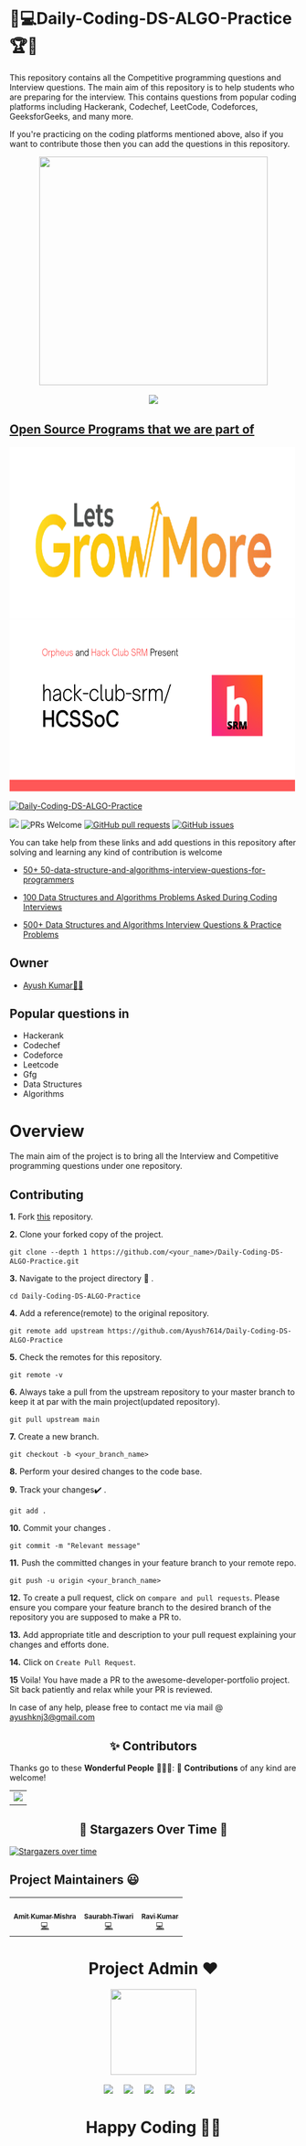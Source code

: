 # 🎯💻Daily-Coding-DS-ALGO-Practice🏆🏅

This repository contains all the Competitive programming questions and Interview questions. The main aim of this repository is to help students who are preparing for the interview. This contains questions from popular coding platforms including Hackerank, Codechef, LeetCode, Codeforces, GeeksforGeeks, and many more.

If you're practicing on the coding platforms mentioned above, also if you want to contribute those then you can add the questions in this repository.

 <p align="center">
    <a href="https://github.com/Ayush7614"><img src="https://github.com/Ayush7614/Daily-Coding-DS-ALGO-Practice/blob/main/images/manufacturetocat.png" width=400px, height=400px 
 </a> 
</p>
	
<p align="center">
   <img src="https://readme-typing-svg.herokuapp.com?color=45ffaa&size=40&width=900&height=80&lines=Welcome-to-Daily-Coding-DS-ALGO-Practice"/>
</p>

## Open Source Programs that we are part of

<img src="https://github.com/Ayush7614/Daily-Coding-DS-ALGO-Practice/blob/main/images/lgmsoc.png" height=300px, width=500px alt="LGMSOC" />  <img src="https://github.com/Ayush7614/Daily-Coding-DS-ALGO-Practice/blob/main/images/Header.png" height=300px, width=500px alt="LGMSOC" />  






![Daily-Coding-DS-ALGO-Practice](https://socialify.git.ci/Ayush7614/Daily-Coding-DS-ALGO-Practice/image?forks=1&issues=1&language=1&owner=1&pattern=Brick%20Wall&pulls=1&stargazers=1&theme=Dark)

<a href="https://github.com/Ayush7614/Daily-Coding-DS-ALGO-Practice/blob/master/LICENSE" target="_blank"><img src="https://img.shields.io/github/license/Ayush7614/Daily-Coding-DS-ALGO-Practice?style=for-the-badge" /></a> <img src="https://img.shields.io/badge/PRs-welcome-brightgreen.svg?style=for-the-badge" alt="PRs Welcome" /> <a href="https://github.com/Ayush7614/Daily-Coding-DS-ALGO-Practice/pulls" target="_blank"><img alt="GitHub pull requests" src="https://img.shields.io/github/issues-pr/Ayush7614/Daily-Coding-DS-ALGO-Practice?style=for-the-badge" /></a> <a href="https://github.com/Ayush7614/Daily-Coding-DS-ALGO-Practice/issues" target="_blank"><img alt="GitHub issues" src="https://img.shields.io/github/issues/Ayush7614/Daily-Coding-DS-ALGO-Practice?style=for-the-badge" /></a> 


You can take help from these links and add questions in this repository after solving and learning any kind of contribution is welcome

* [50+ 50-data-structure-and-algorithms-interview-questions-for-programmers](https://hackernoon.com/50-data-structure-and-algorithms-interview-questions-for-programmers-b4b1ac61f5b0)

* [100 Data Structures and Algorithms Problems Asked During Coding Interviews](https://medium.com/afteracademy/100-data-structures-and-algorithms-problems-asked-during-coding-interviews-269391b8ff8)

* [500+ Data Structures and Algorithms Interview Questions & Practice Problems](https://blog.usejournal.com/500-data-structures-and-algorithms-practice-problems-35afe8a1e222)

## Owner

* [Ayush Kumar👨‍💻](https://github.com/Ayush7614)

## Popular questions in

- Hackerank
- Codechef
- Codeforce
- Leetcode
- Gfg
- Data Structures
- Algorithms

# Overview

The main aim of the project is to bring all the Interview and Competitive programming questions under one repository.

## Contributing

**1.**  Fork [this](https://github.com/Ayush7614/Daily-Coding-DS-ALGO-Practice.git) repository.

**2.**  Clone your forked copy of the project.

```
git clone --depth 1 https://github.com/<your_name>/Daily-Coding-DS-ALGO-Practice.git
```

**3.** Navigate to the project directory :file_folder: .

```
cd Daily-Coding-DS-ALGO-Practice
```

**4.** Add a reference(remote) to the original repository.

```
git remote add upstream https://github.com/Ayush7614/Daily-Coding-DS-ALGO-Practice
```

**5.** Check the remotes for this repository.
```
git remote -v
```

**6.** Always take a pull from the upstream repository to your master branch to keep it at par with the main project(updated repository).

```
git pull upstream main
```

**7.** Create a new branch.

```
git checkout -b <your_branch_name>
```

**8.** Perform your desired changes to the code base.


**9.** Track your changes:heavy_check_mark: .

```
git add . 
```

**10.** Commit your changes .

```
git commit -m "Relevant message"
```

**11.** Push the committed changes in your feature branch to your remote repo.
```
git push -u origin <your_branch_name>
```

**12.** To create a pull request, click on `compare and pull requests`. Please ensure you compare your feature branch to the desired branch of the repository you are supposed to make a PR to.


**13.** Add appropriate title and description to your pull request explaining your changes and efforts done.


**14.** Click on `Create Pull Request`.


**15** Voila! You have made a PR to the awesome-developer-portfolio project. Sit back patiently and relax while your PR is reviewed. 

 In case of any help, please free to contact me via mail @ ayushknj3@gmail.com
 
<h2 align=center> ✨ Contributors </h2>


Thanks go to these **Wonderful People** 👨🏻‍💻:      🚀 **Contributions** of any kind are welcome! 

<table>
	<tr>
		 <td>
  <a href="https://github.com/Ayush7614/Daily-Coding-DS-ALGO-Practice/graphs/contributors">
  <img src="https://contrib.rocks/image?repo=Ayush7614/Daily-Coding-DS-ALGO-Practice" />
  </a>
		</td>
	</tr>
</table>


<h2 align=center> 🌟 Stargazers Over Time 🌟 </h2>

[![Stargazers over time](https://starchart.cc/Ayush7614/Daily-Coding-DS-ALGO-Practice.svg)](https://starchart.cc/Ayush7614/Daily-Coding-DS-ALGO-Practice)
	
## Project Maintainers 😃

<table>
  <tbody><tr>
    <td align="center"><a href="https://github.com/Amit366"><img alt="" src="https://avatars.githubusercontent.com/u/60662775?v=4" width="130px;"><br><sub><b>
 Amit Kumar Mishra </b></sub></a><br><a href="https://github.com/Ayush7614/Daily-Coding-DS-ALGO-Practice/commits?author=Amit366" title="Code">💻 </a></td></a></td>
    <td align="center"><a href="https://github.com/Saurabh4626"><img alt="" src="https://avatars.githubusercontent.com/u/60349103?v=4" width="130px;"><br><sub><b>
 Saurabh Tiwari </b></sub></a><br><a href="https://github.com/Ayush7614/Daily-Coding-DS-ALGO-Practice/commits?author=Saurabh4626" title="Code">💻 </a></td></a></td>
     <td align="center"><a href="https://github.com/ravikr126"><img alt="" src="https://avatars.githubusercontent.com/u/53082978?v=4" width="130px;"><br><sub><b>
 Ravi Kumar </b></sub></a><br><a href="https://github.com/Ayush7614/Daily-Coding-DS-ALGO-Practice/commits?author=ravikr126" title="Code">💻 </a></td></a></td>
  </tr>
</tbody></table>

	

<h1 align=center> Project Admin ❤️ </h1>
<p align="center">
  <a href="https://github.com/Ayush7614"><img src="https://avatars.githubusercontent.com/u/67006255?s=400&u=c0e16c3bba31328a028cfcca4b1fa7599509f905&v=4" width=150px height=150px /></a> 
    
<p align="center">
  <a target="_blank"href="https://www.linkedin.com/in/ayush-kumar-%F0%9F%87%AE%F0%9F%87%B3-984443191/"><img src="https://img.shields.io/badge/linkedin-%230077B5.svg?&style=for-the-badge&logo=linkedin&logoColor=white" /></a>&nbsp;&nbsp;&nbsp;&nbsp;
  <a target="_blank"href="https://twitter.com/AyushKu38757918"><img src="https://img.shields.io/badge/twitter-%231DA1F2.svg?&style=for-the-badge&logo=twitter&logoColor=white" /></a>&nbsp;&nbsp;&nbsp;&nbsp;
  <a href="mailto:ayushknj3@gmail.com?subject=Hello%20Harsh,%20From%20Github"><img src="https://img.shields.io/badge/gmail-%23D14836.svg?&style=for-the-badge&logo=gmail&logoColor=white" /></a>&nbsp;&nbsp;&nbsp;&nbsp;
  <a href="https://www.instagram.com/ayush_msdian/"><img src="https://img.shields.io/badge/instagram-%23D14836.svg?&style=for-the-badge&logo=instagram&logoColor=pink" /></a>&nbsp;&nbsp;&nbsp;&nbsp;
  <a href="https://Ayush7614.hashnode.dev/"><img src="https://img.shields.io/badge/hashnode-%27D1203.svg?&style=for-the-badge&logo=hashnode&logoColor=blue" /></a>&nbsp;&nbsp;&nbsp;&nbsp;
</p>


<h1 align=center>Happy Coding 👨‍💻 </h1>
